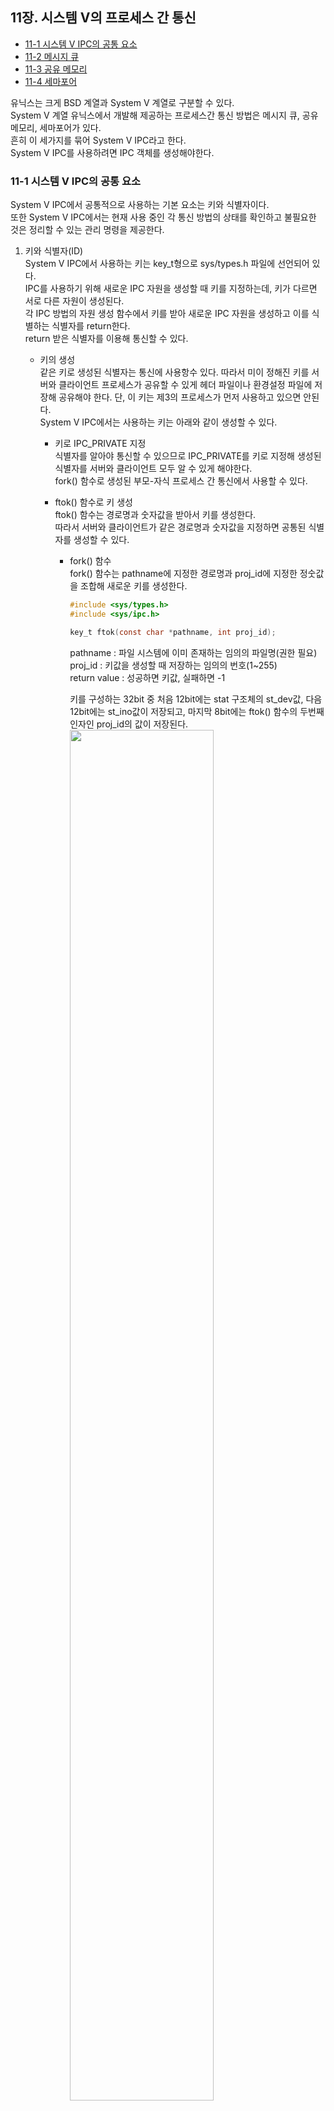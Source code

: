  ## 11장. **시스템 V의 프로세스 간 통신**

  * [11-1 시스템 V IPC의 공통 요소](#11-1-시스템-v-ipc의-공통-요소)
  * [11-2 메시지 큐](#11-2-메시지-큐)
  * [11-3 공유 메모리](#11-3-공유-메모리)
  * [11-4 세마포어](#11-4-세마포어)  

  유닉스는 크게 BSD 계열과 System V 계열로 구분할 수 있다.  
  System V 계열 유닉스에서 개발해 제공하는 프로세스간 통신 방법은 메시지 큐, 공유 메모리, 세마포어가 있다.  
  흔히 이 세가지를 묶어 System V IPC라고 한다.  
  System V IPC를 사용하려면 IPC 객체를 생성해야한다.

### 11-1 시스템 V IPC의 공통 요소  
  System V IPC에서 공통적으로 사용하는 기본 요소는 키와 식별자이다.  
  또한 System V IPC에서는 현재 사용 중인 각 통신 방법의 상태를 확인하고 불필요한 것은 정리할 수 있는 관리 명령을 제공한다.

  1. 키와 식별자(ID)  
    System V IPC에서 사용하는 키는 key_t형으로 sys/types.h 파일에 선언되어 있다.  
    IPC를 사용하기 위해 새로운 IPC 자원을 생성할 때 키를 지정하는데, 키가 다르면 서로 다른 자원이 생성된다.  
    각 IPC 방법의 자원 생성 함수에서 키를 받아 새로운 IPC 자원을 생성하고 이를 식별하는 식별자를 return한다.  
    return 받은 식별자를 이용해 통신할 수 있다.  

      * 키의 생성  
        같은 키로 생성된 식별자는 통신에 사용항수 있다. 
        따라서 미이 정해진 키를 서버와 클라이언트 프로세스가 공유할 수 있게 헤더 파일이나 환경설정 파일에 저장해 공유해야 한다.
        단, 이 키는 제3의 프로세스가 먼저 사용하고 있으면 안된다.  
        System V IPC에서는 사용하는 키는 아래와 같이 생성할 수 있다.  
        
        * 키로 IPC_PRIVATE 지정  
          식별자를 알아야 통신할 수 있으므로 IPC_PRIVATE를 키로 지정해 생성된 식별자를 서버와 클라이언트 모두 알 수 있게 해야한다.  
          fork() 함수로 생성된 부모-자식 프로세스 간 통신에서 사용할 수 있다.  
        
        * ftok() 함수로 키 생성  
          ftok() 함수는 경로명과 숫자값을 받아서 키를 생성한다.  
          따라서 서버와 클라이언트가 같은 경로명과 숫자값을 지정하면 공통된 식별자를 생성할 수 있다.

          * fork() 함수  
            fork() 함수는 pathname에 지정한 경로명과 proj_id에 지정한 정숫값을 조합해 새로운 키를 생성한다.  
            ``` c
            #include <sys/types.h>
            #include <sys/ipc.h>

            key_t ftok(const char *pathname, int proj_id);
            ```
            pathname : 파일 시스템에 이미 존재하는 임의의 파일명(권한 필요)  
            proj_id : 키값을 생성할 때 저장하는 임의의 번호(1~255)  
            return value : 성공하면 키값, 실패하면 -1  

            키를 구성하는 32bit 중 처음 12bit에는 stat 구조체의 st_dev값, 다음 12bit에는 st_ino값이 저장되고, 마지막 8bit에는 ftok() 함수의 두번째 인자인 proj_id의 값이 저장된다.  
            <img src="../image/11.Communication_in_SystemV/key_value_structure.png" width="75%">  

  2. IPC 공통 구조체  
    System V IPC를 사용하기 위해 해당 IPc의 자원을 생성하면 IPC 공통 구조체가 정의된다.  
    System V IPC에서 공통으로 사용하는 IPC 공통 구조체는 sys/ipc.h 파일에 정의되어 있으며, 리눅스에서는 이전 시스템과의 호환성을 위해 이 구조체를 유지하고 있다.  
    *주의!  
    IPC 구조체는 사용이 끝나면 반드시 프로그램 안에서 삭제해야 한다.  
    IPC 구조체를 삭제하지 않으면 계속 남아 있게 된다.  
    그런데 시스템에서 제공 가능한 IPC 구조체의 총 개수가 한정되어 있으므로, 사용하지 않는 IPC 구조체가 계속 남아 있으면 시스템 자원을 낭비하게 되고, IPC를 사용해야하는 프로세스가 사용하지 못하게 될수도 있다.*
      ``` c
      struct ipc_perm {
        key_t _key;
        uid_t uid;
        gid_t gid;
        uid_t cuid;
        gid_t cgid;
        unsigned short mode;
        unsigned short _seq;
      };
      ```
      _key : 키 값  
      uid : 구조체의 소유자 ID  
      gid : 구조체의 소유 그룹 ID  
      cuid : 구조체를 생성한 소유자 ID  
      cgid : 구조체를 생성한 그룹 ID  
      mode : 구조체에 대한 접근 권한  
      _seq : 일련번호

  3. System V IPC 정보 검색  
    System V IPC의 정보를 검색하고 현재 상태를 확인하는 명령은 `ipcs`다.  
    `ipcs` 명령을 사용하는 동안에도 IPC의 상태가 변경될 수 있다.  
    `ipcs` 명령은 검색하는 순간의 정확성만 보장한다.  

      * ipcs 명령의 기본 형식  
        ```
        ipcs [-ihVmqsaclptu]
        ```
      1. 기본 옵션
        
        |옵션|설명|
        |:--:|--|
        |-i id|특정 id에 대한 정보 출력</br> -m, -q, -s 중 하나와 결합해 사용한다.|
        |-h|도움말 출력|
        |-v|버전 정보 출력|
        
      2. 지원 옵션

        |옵션|설명|
        |:--:|--|
        |-m|공유 메모리 정보 검색|
        |-q|메시지 큐 정보 검색|
        |-s|세마포어 정보 검색|
        |-a|공유 메모리, 메시지 큐, 세마포어 정보를 전부 검색(default)|
        
      3. 출력 옵션
        출력 옵션은 하나만 지정
        
        |옵션|설명|
        |:--:|--|
        |-c|IPC 자원을 생성한 사용자와 소유자 정보 출력|
        |-l|사용할수 있는 공유 메모리, 메시지 큐, 세마포어읜 제한값 출력|
        |-p|자원의 생성자와 마지막 운영자의 PID 출력|
        |-t|시간 정보 출력|
        |-u|요약 정보 출력|

      4. 표현 형식  
        -l 옵션에서만 적용

        |옵션|설명|
        |:--:|--|
        |-b|크기 정보를 byte 단위로 출력|
        |--human|크기 정보를 사용자가 읽기 편한 형식으로 출력|

  4. System V IPC 자원의 생성과 삭제  
    System V IPC 자원을 명령으로 `ipcmk` 명령을 사용하고, 불필요한 IPC 자원을 삭제할 때는 `ipcrm` 명령을 사용한다.  

      * ipcmk 명령    
        ```
        ipcmk [options]
        ```
        |옵션|설명|
        |:--:|--|
        |-M size|size에 지정한 byte 크기로 공유 메모리 생성</br>KB, MB, GB 단위 사용|
        |-Q|메시지 큐를 생성|
        |-s number|number에 지정한 개수의 요소를 갖는 세마포어 생성|
        |-p mode|자원의 접근 권한 지정(default: 0644)|
        
      * ipcrm 명령  
        ```
        ipcrm [options]
        ```
        |옵션|설명|
        |:--:|--|
        |-a|모든 자원 제거|
        |-M shmkey|shmkey로 생성한 공유 메모리의 마지막 연결이 헤제된 뒤 공유 메모리 제거|
        |-m shmid|shmid로 지정한 공유 메모리 삭제</br>공유 메모리에 대한 마지막 헤제 동작 이후 관련된 메모리 세그먼트가 제거됨|
        |-Q msgkey|msgkey로 생성한 메시지 큐 제거|
        |-q msgid|msgid로 지정한 메시지 큐 삭제|
        |-S semkey|semkey로 생성한 세마포어 삭제|
        |-s semid|semid로 지정한 세마포어 삭제|

### 11-2 메시지 큐  
  메시지 큐는 파이프와 유사하다.  
  하지만 **파이프는 스트림 기반** 으로 동작하고, **메시지 큐는 메시지(or 패킷)** 단위로 동작한다.  
  각 메시지의 최대 크기는 제한되어 있으며, 수신 프로세스는 메시지 유형을 선택해 메시지를 받는다.

  * 메시지 큐로 식별자 생성  
    메시지 큐와 IPC 구조체가 새로 생성되는 경우는 두가지이다.  
      1. key가 IPC_PRIVATE이다.  
      2. key가 IPC_PRIVATE이 아니며, key에 지정한 식별자와 관련된 다른 메시지 큐가 없고 msgflg에 IPC_CREAT가 설정되어있다.  
    ``` c
    #include <sys/types.h>
    #include <sys/ipc.h>
    #include <sys/msg.h>

    int msgget(key_t key, int msgflg);
    ```
    key : 메시지 큐를 식별하는 키  
    msgflg : 메시지 큐의 속성을 설정하는 플래그(IPC_CREAT, IPC_EXCL)  
    return value : 성공하면 메시지 큐 식별자, 실패하면 -1  

     * [msgflg 옵션](#참고-msgflg-옵션)

    식별자가 리턴할떄 메시지 큐구조체의 값은 다음과 같이 설정된다.  
      * msg_perm.cuid, msg_perm.uid : 함수를 호출한 프로세스의 유효 사용자 ID  
      * msg_perm.cgid, msg_perm.gid : 함수를 호출한 프로세스의 유효 그룹 ID  
      * msg_perm.mode : msgflg 값의 하위 9비트
      * msg_stime, msg_rtime, msg_qnum, msg_lspid, msg_lrpid : 0  
      * msg_ctime : 현재 시간
      * msg_qbytes : 시스템 제한값

        * [메시지 큐의 정보 구조체](#참고-메시지-큐의-정보-구조체)

  * 메시지 전송  
    msgget() 함수가 리턴한 메시지 큐를 통해 크기가 msgsz인 메시지를 버퍼(msgp)에 담아 전달한다.  
    메시지를 담고 있는 버퍼는 msgbuf 구조체를 사용한다.  
    ``` c
    #include <sys/types.h>
    #include <sys/ipc.h>
    #include <sys/msg.h>

    int msgsnd(int msqid, const void *msgp, size_t msgsz, int msgflg);
    ```
    msqid : msgget 함수로 생성한 메시지 큐 식별자  
    msgp : 메시지를 담고 있는 메시지 버퍼의 주소  
    msgsz : 메시지의 크기(0 ~ 시스템이 정한 값)  
    msgflg : 블록 모드(0), 비블록 모드(IPC_NOWAIT)  
    return value : 성공하면 0, 실패하면 -1  

    ``` c
    struct msgbuf {
      long  mtype;
      char mtext[1];
    }
    ```
    mtype : 메시지 유형으로 양수를 지정  
    mtext : msgsnd() 함수의 msgsz로 지정한 크기의 버퍼로 메시지 내용이 저장

  * 메시지 수신  
    ``` c
    #include <sys/types.h>
    #include <sys/ipc.h>
    #include <sys/msg.h>

    ssize_t msgrcv(int msqid, const void *msgp, size_t msgsz, long msgtyp, int msgflg);
    ```
    msqid : msgget() 함수로 생성한 메시지 큐 식별자  
    msgp : 메시지를 담고 있는 메시지 버퍼의 주소  
    msgsz : 메시지 버퍼의 크기  
    msgtyp : 읽어올 메시지 유형  
    msgflg : 블록 모드(0), 비블록 모드(IPC_NOWAIT)  
    return value : 성공하면 읽어온 메시지의 바이트 수, 실패하면 -1  

      * msgtyp에 지정할 수 있는 값  
      0 : 메시지 큐의 가장 앞에 있는 메시지를 읽어 옴  
      양수 : 메시지 큐에서 msgtyp로 지정한 유형과 같은 메시지를 읽어 옴  
      음수 : 메시지 큐에서 msgtyp로 지정한 값의 절대값과 같거나 작은 메시지를 읽어 옴  

      * msgflg에 지정할 수 있는 값  

        |옵션|설명|
        |:--:|--|
        |MSG_COPY|메시지 큐에서 메시지를 복사해오고 원본은 그래도 둠</br>IPC_NOWAIT와 같이 사용|
        |MSG_EXCEPT|msgtpy의 값이 양수일 때 msgtpy에서 지정한 유형과 다른 유형의 메시지중 첫 번째 메시지를 가져옴|
        |MSG_NOERROR|메시지가 msgsz에 지정한 바이트 보다 크면 메시지 내용을 잘라냄|
      

  * 메시지 제어  
    ``` c
    #include <sys/types.h>
    #include <sys/ipc.h>
    #include <sys/msg.h>

    int msgctl(int msgid, int cmd, struct msgid_ds *buf);
    ```
    msqid : msgget() 함수로 생성한 메시지 큐 식별자  
    cmd : 수행할 제어 기능  
    buf : 제어 기능에 사용되는 메시지 큐 구조체의 주소  
    return value : 성공하면 0, 실패하면 -1  

      * cmd 옵션  

        |옵션|설명|
        |:--:|--|
        |IPC_STAT|현재 메시지 큐의 정보를 buf로 지정한 메모리에 저장|
        |IPC_SET|메시지 큐의 정보 중 msg_perm.uid, msg_perm.gid, msg_perm, mode, msg_qbyte 값을 세 번째 지정한 값으로 바꿈</br>root 권한이나 유효 사용자 ID인 경우만 사용 가능</br>msg_qbyte 는 root 권한이 있어야 변경할 수 있음.|
        |IPC_RMID|msgqid로 지정한 메시지 큐를 제거하고 광련된 데이터의 구조체를 제거|
        |IPC_INFO|리눅스에서만 사용 가능</br>메시지 큐의 제한값을 buf에 저장</br>buf는 msginfo 구조체를 형 변환을 해야함|

### 11-3 공유 메모리  
  공유 메모리는 같은 공간을 2개 이상의 프로세스가 공유하는 것이다.  
  같은 메모리 공간을 이용하기 때문에 이를 통해 데이터를 주고 받을 수 있다.  
  여러 프로세스가 메모리를 공유하므로 읽고 쓸 때 동기화가 필요하며, 동기화하지 않으면 데이터가 손상될 수 있다.  

  1. 공유 메모리 함수  

      * 공유 메모리 식별자 생성  
        공유 메모리를 생성하려면 공유 메모리 식별자를 생성해야 한다.  
        공유 메모리 식별자가와 관련된 공유 메모리와 데이터 구조체가 새로 생성되는 경우는 다음 두 가지이다.  
          * key가 IPC_PRIVATE이다.
          * key가 0이 아니며 다른 식별자와 관련되어 있지 않고, msgflg에 IPC_CREAT가 설정되어 있다.  
          
        이 두가지 경우가 아니면 shmget() 함수는 기존 공유 메모리의 식별자를 리턴한다.  

        ``` c
        #include <sys/ipc.h>
        #include <sys/shm.h>

        int shmget(key_t key, size_t size, int shmflg);
        ```
        key : IPC_PRIVATE 또는 fork() 함수로 생성한 키  
        size : 공유할 메모리의 크기  
        shmflg : 공유 메모리의 속성을 지정하는 플래그(IPC_CREAT, IPC_EXCL)  
        return value : 성공하면 공유 메모리 식별자, 실패하면 -1  

        * [msgflg 옵션](#참고-msgflg-옵션)  
        * [공유 메모리 정보 구조체](#참고-공유-메모리-정보-구조체)  

      * 공유 메모리 연결  
        
        ``` c
        #include <sys/ipc.h>
        #include <sys/shm.h>

        void *shmat(int shmid, const void *shmaddr, int shmflg);
        ```
        shmid : shmget() 함수로 생성한 공유 메모리 식별자  
        shmaddr : 공유 메모리를 연결할 주소(특별한 경우가 아니면 NULL)  
        shmflg : 공유 메모리에 대한 읽기/쓰기 권한  
        return value : 공유 메모리의 시작 주소

        * 공유 메모리 연결 해제  
        
        ``` c
        #include <sys/ipc.h>
        #include <sys/shm.h>

        int shmdt(const void *shmaddr);
        ```
        shmaddr : 연결 해제할 공유 메모리의 주소  
        return value : 성공하면 0, 실패하면 -1  

        * 공유 메모리 제어  
        
        ``` c
        #include <sys/ipc.h>
        #include <sys/shm.h>

        int shmctl(int shmid, int cmd, struct shmid_ds *buf);
        ```
        shmid : shmget() 함수로 생성한 공유 메모리 식별자  
        cmd : 수행할 제어 기능  
        buf : 제어 기능에 사용되는 공유 메모리 구조체의 주소  
        return value : 성공하면 0, 실패하면 -1  

          * cmd 옵션  

          |옵션|설명|
          |:--:|--|
          |IPC_STAT|현재 공유 메모리의 정보를 buf로 지정한 메모리에 저장|
          |IPC_SET|공유 메모리의 정보 중 shm_perm.uid, shm_perm.gid, shm_perm.mode 값을 세번째 인자로 바꿈</br>root 권한이나 유효 사용자일떄 가능|
          |IPC_RMID|shmid로 지정한 공유 메모리를 제거하고 관련된 데이터 구조체를 제거|
          |IPC_INFO|공유 메모리의 시스템 제한값을 buf에 저장|

          * [shminfo 구조체](#참고-shminfo-구조체)  

### 11-4 세마포어  
  세마포어는 프로세스 사이의 동기를 맞추는 기능을 제공한다.  
  프로세스들이 공유 영역에 접근하는 순서를 정하는 방법중 하나가 세마포어이다.

  1. 세마포어의 기본 개념  
    세마포어는 한 번에 한 프로세스만 작업을 수행하는 부분에 접근해 잠그거나 해제하는 기능을 제공하는 정수형 변수이다.  
      * 세마포어의 기본 동작 구조  
        세마포어는 중요한 처리 부분에 들어가기 전에 p() 함수를 실행해 잠금을 수행하고, 처리를 마치면 다시 v() 함수를 실행해 잠금을 해제한다.  
        sem은 세머포어 값을 의미한다.  
        ``` c
        p(sem); /* 잠금 */
        중요한 처리 부분 (critical section)
        v(sem); /* 잠금 해제 */
        ```
      * p() 함수의 기본 동작 구조  
        초기 sem의 값은 1이다. p() 함수는 sem이 0이면 다른 프로세스가 처리 부분을 수행하고 있다는 의미이므로 값이 1이 될때까지 기다려야 한다.  
        sem이 0이 아니면 0으로 만들어 다른 프로세스가 들어오지 못하게 한다.  
        ``` c
        p(sem) {
          while sem == 0 do wait;
          sem 값을 1 감소;
        }
        ```
      * v() 함수의 기본 동작 구조  
        v() 함수는 sem을 1만큼 증가시키고, 처리부분을 수행하려고 대기 중인 프로세스가 있으면 첫 번째 대기 프로세스를 동작시킨다.  
        ``` c
        v(sem) {
          sem 값을 1 증가;
          if(대기 중인 프로세스가 있으면)
            대기 중인 첫 번째 프로세스를 동작시킨다.
        }
        ```

#### (참고) msgflg 옵션

|옵션|설명|
|:--:|--|
|IPC_CREAT|새로운 키면 식별자를 새로 생성|
|IPC_EXCL|이미 존재하는 키면 오류가 발생|

#### (참고) 메시지 큐의 정보 구조체  
``` c
#include <sys/msg.h>

struct msqid_ds { 
  struct ipc_perm msg_perm;
  time_t          msg_stime;
  time_t          msg_rtime;
  time_t          msg_ctime;
  unsigned long   __msg_cbytes;
  msgqnum_t       msg_qnum;
  msglen_t        msg_qbytes;
  pid_t           msg_lspid;
  pid_t           msg_lrpid;
};
```
msg_perm : IPC 공통 구조체  
msg_stime : 마지막으로 메시지를 보낸 시간  
msg_rtime : 마지막으로 메시지를 읽은 시간  
msg_ctime : 마지막으로 메시지 큐의 권한을 바꾼 시간  
__msg_cbytes : 현재 메시지 큐에 있는 메시지의 총 byte 수  
msg_qnum : 메시지 큐에 있는 메시지의 갯수  
msg_qbytes : 메시지 큐의 최대 크기(byte)  
msg_lspid : 마지막으로 메시지를 보낸 프로세스의 PID  
msg_lrpid : 마지막으로 메시지를 읽은 프로세스의 PID  

#### (참고) msginfo 구조체  
``` c
struct msginfo {
  int msgpool;
  int msgmap;
  int msgmax;
  int msgmnb;
  int msgmni;
  int msgssz;
  int msgtql;
  unsigned short msgseg;
};
```
msgpool : 메시지 데이터를 저장할 수 있는 버퍼 공간의 크기(KB)  
msgmap : 메시지 맵의 최대 항목 수  
msgmax : 한 메시지에 저장할 수 있는 메시지의 최대 크기(byte)  
msgmnb : 메시지 큐에 작성할 수 있는 최대 크기(byte)로 msgget() 함수로 메시지 큐를 생성할 때 msg_qbytes 값 초기화에 사용  
msgmni : 메시지 큐의 최대 개수  
msgssz : 메시지 세그먼트 크기  
msgtql : 시스템에 있는 모든 메시지 큐의 최대 메시지 개수  
msgseg : 세그먼트의 최대 개수  

#### (참고) 공유 메모리 정보 구조체  
``` c
#include <sys/shm.h>

struct shmid_ds {
	  struct ipc_perm shm_perm;
	  int shm_segsz;
	  u_short shm_lpid;
	  u_short shm_cpid;
	  u_short shm_nattch;
	  time_t shm_atime;
	  time_t shm_dtime;
	  time_t shm_ctime;
};
```
shm_perm : IPC 공통 구조체  
shm_segsz : 공윺 메모리 세그먼트 크기(byte)  
shm_lpid : 마지막으로 shmop() 동작을 한 프로세스의 PID  
shm_cpid : 공유 메모리를 생성한 프로세스의 PID  
shm_nattch : 공유 메모리를 연결하고 있는 프로세스의 개수  
shm_atime : 마지막으로 공유 메모리를 연결한 시간  
shm_dtime : 마지막으로 공유 메모리의 연결을 해제한 시간  
shm_ctime : 마지막으로 공유 메모리의 접근 권한을 변경한 시간  

#### (참고) shminfo 구조체
``` c
#include <sys/shm.h>

struct shminfo {
  unsigned long shmmax;
  unsigned long shmmin;
  unsigned long shmmni;
  unsigned long shmseg;
  unsigned long shmall;
};
```
shmmax : 세그먼트 최대 크기  
shmmin : 세그먼트 최소 크기(항상 1)  
shmmni : 세그먼트 최대 개수  
shmseg : 한 프로세스에 연결될 수 있는 세그먼트의 최대 개수  
shmall : 시스템 전체에서 공유 메모리로 사용할 수 있는 페이지의 최대 개수  